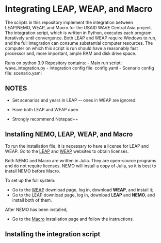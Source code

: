 # Integrating LEAP, WEAP, and Macro
The scripts in this repository implement the integration between LEAP/NEMO, WEAP, and Macro for the USAID WAVE Central Asia project. The integration script, which is written in Python, executes each program iteratively until convergence. Both LEAP and WEAP require Windows to run, and the full integration can consume substantial computer resources. The computer on which this script is run should have a reasonably fast processor and, more important, ample RAM and disk drive space.

Runs on python 3.9
Repository contains: 
                - Main run script: wave_integration.py 
                - Integration config file: config.yaml
                - Scenario config file: scenario.yaml
                

## NOTES

 - Set scenarios and years in LEAP -- ones in WEAP are ignored
 - Have both LEAP and WEAP open

 - Strongly recommend Notepad++

## Installing NEMO, LEAP, WEAP, and Macro
To run the installation file, it is necessary to have a license for LEAP and WEAP. Go to the [LEAP](https://leap.sei.org/) and [WEAP](https://weap.sei.org/) websites to obtain licenses.

Both NEMO and Macro are written in Julia. They are open-source programs and do not require licenses. NEMO will install a copy of Julia, so it is best to install NEMO before Macro.

To set up the full system:
- Go to the [WEAP](https://weap.sei.org/index.asp?action=40) download page, log in, download **WEAP**, and install it;
- Go to the [LEAP](https://leap.sei.org/default.asp?action=download) download page, log in, download **LEAP** and **NEMO**, and install both of them.

After NEMO has been installed,
- Go to the [Macro](https://sei-international.github.io/LEAPMacro.jl/stable/installation/) installation page and follow the instructions.

## Installing the integration script
